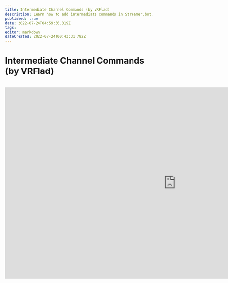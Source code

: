 ```yaml
---
title: Intermediate Channel Commands (by VRFlad)
description: Learn how to add intermediate commands in Streamer.bot.
published: true
date: 2022-07-24T04:59:56.319Z
tags: 
editor: markdown
dateCreated: 2022-07-24T00:43:31.782Z
---
```


# Intermediate Channel Commands (by VRFlad)
<br>
<iframe width="1120" height="630" src="https://www.youtube.com/embed/C1AO1EBVpks" title="YouTube video player" frameborder="0" allow="accelerometer; autoplay; clipboard-write; encrypted-media; gyroscope; picture-in-picture" allowfullscreen></iframe>